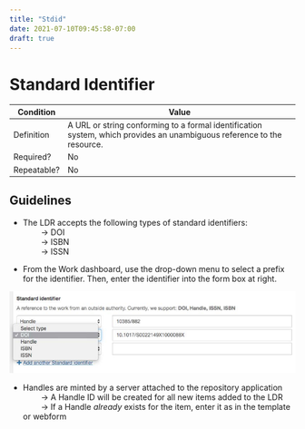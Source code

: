 ```yaml
---
title: "Stdid"
date: 2021-07-10T09:45:58-07:00
draft: true
---
```


# Standard Identifier

| Condition  | Value |
|-------------|---------------------------|
| Definition  |    A URL or string conforming to a formal identification system, which provides an unambiguous reference to the resource. |
| Required?   | No                    |
| Repeatable? | No                        |

## Guidelines

- The LDR accepts the following types of standard identifiers: \
&nbsp;&nbsp;&nbsp;&nbsp;&nbsp;&nbsp;&nbsp;&nbsp;&rarr; DOI \
&nbsp;&nbsp;&nbsp;&nbsp;&nbsp;&nbsp;&nbsp;&nbsp;&rarr; ISBN \
&nbsp;&nbsp;&nbsp;&nbsp;&nbsp;&nbsp;&nbsp;&nbsp;&rarr; ISSN

- From the Work dashboard, use the drop-down menu to select a prefix for the identifier. Then, enter the identifier into the form box at right.

<img src="/LDR_MetadataCreationGuidelines_StdID.jpg" alt="Standard identifier drop down menu">

- Handles are minted by a server attached to the repository application \
&nbsp;&nbsp;&nbsp;&nbsp;&nbsp;&nbsp;&nbsp;&nbsp;&rarr; A Handle ID will be created for all new items added to the LDR \
&nbsp;&nbsp;&nbsp;&nbsp;&nbsp;&nbsp;&nbsp;&nbsp;&rarr;  If a Handle *already* exists for the item, enter it as in the template or webform
